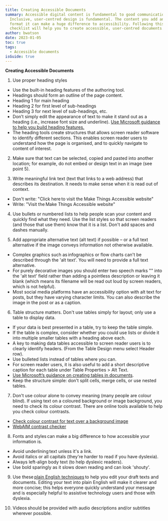 ```yaml
---
title: Creating Accessible Documents
summary: Accessible digital content is fundamental to good communications.
  Inclusive, user-centred design is fundamental. The content you add and how you
  format it can make a huge difference to accessibility. Following this
  checklist will help you to create accessible, user-centred documents.
author: bwatson
date: 2023-01-05
toc: true
tags:
  - Accessible documents
isGuide: true
---
```

**Creating Accessible Documents**

1. Use proper heading styles 

* Use the built-in heading features of the authoring tool.  
* Headings should form an outline of the page content.  
* Heading 1 for main heading 
* Heading 2 for first level of sub-headings 
* Heading 3 for next level of sub-headings, etc.  
* Don’t simply edit the appearance of text to make it stand out as a heading (i.e., increase font size and underline). [Use Microsoft guidance to help you build heading features.](https://support.microsoft.com/en-us/office/make-your-word-docume) 
* The heading tools create structures that allows screen reader software to identify different sections. This enables screen reader users to understand how the page is organised, and to quickly navigate to content of interest. 

2. Make sure that text can be selected, copied and pasted into another location; for example, do not embed or design text in an image (see point 5).

3. Write meaningful link text (text that links to a web address) that describes its destination. It needs to make sense when it is read out of context. 

* Don't write: "Click here to visit the Make Things Accessible website"  
* Write: "Visit the Make Things Accessible website" 

4. Use bullets or numbered lists to help people scan your content and quickly find what they need. Use the list styles so that screen readers (and those that use them) know that it is a list. Don't add spaces and dashes manually.

5. Add appropriate alternative text (alt text) if possible – or a full text alternative if the image conveys information not otherwise available. 

* Complex graphics such as infographics or flow charts can't be described through the 'alt text'. You will need to provide a full text alternative. 
* For purely decorative images you should enter two speech marks "" into the 'alt text' field rather than adding a pointless description or leaving it blank (which means its filename will be read out loud by screen readers, which is not helpful). 
* Most social media platforms have an accessibility option with alt text for posts, but they have varying character limits. You can also describe the image in the post or as a caption. 

6. Table structure matters. Don't use tables simply for layout; only use a table to display data. 

* If your data is best presented in a table, try to keep the table simple.  
* If the table is complex, consider whether you could use lists or divide it into multiple smaller tables with a heading above each. 
* A key to making data tables accessible to screen reader users is to clearly identify headers. (From the Table Design menu select Header row).
* Use bulleted lists instead of tables where you can.  
* For screen reader users, it is also useful to add a short descriptive caption for each table under Table Properties > Alt Text. 
* [Use Microsoft’s guidance on creating tables in documents](https://support.microsoft.com/en-us/office).  
* Keep the structure simple: don't split cells, merge cells, or use nested tables. 

7. Don't use colour alone to convey meaning (many people are colour blind). If using text on a coloured background or image background, you need to check its colour contrast. There are online tools available to help you check colour contrasts.

* [Check colour contrast for text over a background image](https://www.brandwood.com/a11y/) 
* [WebAIM contrast checker](http://webaim.org/resources/contrast) 

8. Fonts and styles can make a big difference to how accessible your information is. 

* Avoid underlining text unless it's a link. 
* Avoid italics or all capitals (they're harder to read if you have dyslexia).  
* Always left-align body text (to help dyslexic readers). 
* Use bold sparingly as it slows down reading and can look 'shouty'. 

9. Use these [plain English techniques](https://www.kent.ac.uk/guides/plain-english) to help you edit your draft texts and documents. Editing your text into plain English will make it clearer and more concise; this helps everyone quickly understand your message and is especially helpful to assistive technology users and those with dyslexia. 

10. Videos should be provided with audio descriptions and/or subtitles wherever possible.